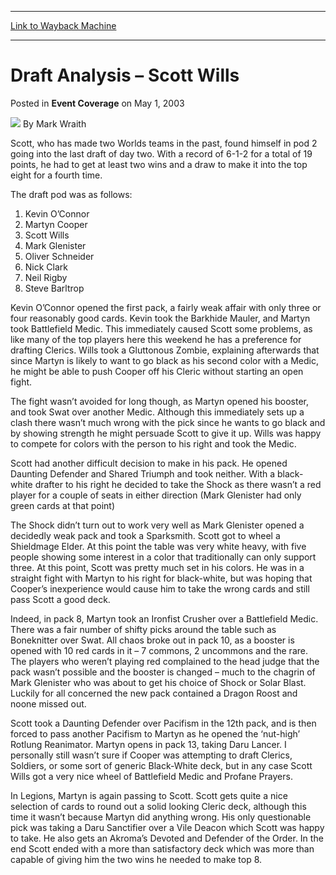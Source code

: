 
---
[Link to Wayback Machine](https://web.archive.org/web/20220626195754/https://magic.wizards.com/en/articles/archive/event-coverage/draft-analysis-%E2%80%93-scott-wills-2003-05-01)

[_metadata_:author]:- "Mark Wraith"
[_metadata_:description]:- "Scott, who has made two Worlds teams in the past, found himself in pod 2 going into the last draft of day two. With a record of 6-1-2 for a total of 19 points, he had to get at least two wins and a draw to make it into the top eight for a fourth time. The draft pod was as follows:Kevin O’ConnorMartyn CooperScott WillsMark GlenisterOliver SchneiderNick ClarkNeil RigbySteve"
[_metadata_:generator]:- "Drupal 7 (http://drupal.org)"
[_metadata_:node]:- "768791"
[_metadata_:publish_date]:- "2003-05-01"
[_metadata_:source]:- "div-main-content"
[_metadata_:title]:- "Draft Analysis – Scott Wills"
[_metadata_:wayback_capture_timestamp]:- "2022-06-26 19:57:54"
[_metadata_:wayback_raw_url]:- "https://web.archive.org/web/20220626195754id_/https://magic.wizards.com/en/articles/archive/event-coverage/draft-analysis-%E2%80%93-scott-wills-2003-05-01"
[_metadata_:wayback_url]:- "https://magic.wizards.com/en/articles/archive/event-coverage/draft-analysis-%E2%80%93-scott-wills-2003-05-01"
---


Draft Analysis – Scott Wills
============================



 Posted in **Event Coverage**
 on May 1, 2003 






![](https://media.magic.wizards.com/styles/auth_small/public/generic-avatar-150_92.png)
By Mark Wraith











Scott, who has made two Worlds teams in the past, found himself in pod 2 going into the last draft of day two. With a record of 6-1-2 for a total of 19 points, he had to get at least two wins and a draw to make it into the top eight for a fourth time. 

The draft pod was as follows:

1. Kevin O’Connor
2. Martyn Cooper
3. Scott Wills
4. Mark Glenister
5. Oliver Schneider
6. Nick Clark
7. Neil Rigby
8. Steve Barltrop

Kevin O’Connor opened the first pack, a fairly weak affair with only three or four reasonably good cards. Kevin took the Barkhide Mauler, and Martyn took Battlefield Medic. This immediately caused Scott some problems, as like many of the top players here this weekend he has a preference for drafting Clerics. Wills took a Gluttonous Zombie, explaining afterwards that since Martyn is likely to want to go black as his second color with a Medic, he might be able to push Cooper off his Cleric without starting an open fight.

The fight wasn’t avoided for long though, as Martyn opened his booster, and took Swat over another Medic. Although this immediately sets up a clash there wasn’t much wrong with the pick since he wants to go black and by showing strength he might persuade Scott to give it up. Wills was happy to compete for colors with the person to his right and took the Medic.

Scott had another difficult decision to make in his pack. He opened Daunting Defender and Shared Triumph and took neither. With a black-white drafter to his right he decided to take the Shock as there wasn’t a red player for a couple of seats in either direction (Mark Glenister had only green cards at that point)

The Shock didn’t turn out to work very well as Mark Glenister opened a decidedly weak pack and took a Sparksmith. Scott got to wheel a Shieldmage Elder. At this point the table was very white heavy, with five people showing some interest in a color that traditionally can only support three. At this point, Scott was pretty much set in his colors. He was in a straight fight with Martyn to his right for black-white, but was hoping that Cooper’s inexperience would cause him to take the wrong cards and still pass Scott a good deck.

Indeed, in pack 8, Martyn took an Ironfist Crusher over a Battlefield Medic. There was a fair number of shifty picks around the table such as Boneknitter over Swat. All chaos broke out in pack 10, as a booster is opened with 10 red cards in it – 7 commons, 2 uncommons and the rare. The players who weren’t playing red complained to the head judge that the pack wasn’t possible and the booster is changed – much to the chagrin of Mark Glenister who was about to get his choice of Shock or Solar Blast. Luckily for all concerned the new pack contained a Dragon Roost and noone missed out.

Scott took a Daunting Defender over Pacifism in the 12th pack, and is then forced to pass another Pacifism to Martyn as he opened the ‘nut-high’ Rotlung Reanimator. Martyn opens in pack 13, taking Daru Lancer. I personally still wasn’t sure if Cooper was attempting to draft Clerics, Soldiers, or some sort of generic Black-White deck, but in any case Scott Wills got a very nice wheel of Battlefield Medic and Profane Prayers.

In Legions, Martyn is again passing to Scott. Scott gets quite a nice selection of cards to round out a solid looking Cleric deck, although this time it wasn’t because Martyn did anything wrong. His only questionable pick was taking a Daru Sanctifier over a Vile Deacon which Scott was happy to take. He also gets an Akroma’s Devoted and Defender of the Order. In the end Scott ended with a more than satisfactory deck which was more than capable of giving him the two wins he needed to make top 8.







